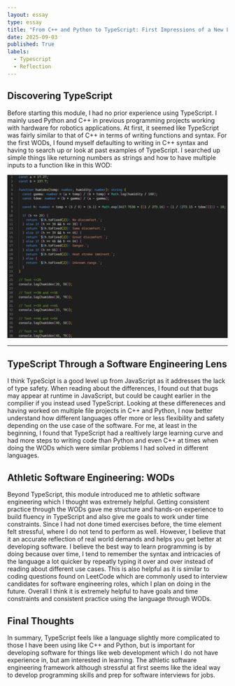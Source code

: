 ```yaml
---
layout: essay
type: essay
title: "From C++ and Python to TypeScript: First Impressions of a New Language"
date: 2025-09-03
published: True
labels:
  - Typescript
  - Reflection
---
```


## Discovering TypeScript
Before starting this module, I had no prior experience using TypeScript. I mainly used Python and C++ in previous programming projects working with hardware for robotics applications. At first, it seemed like TypeScript was fairly similar to that of C++ in terms of writing functions and syntax. For the first WODs, I found myself defaulting to writing in C++ syntax and having to search up or look at past examples of TypeScript. I searched up simple things like returning numbers as strings and how to have multiple inputs to a function like in this WOD:

<img width="750px" class="rounded float-start pe-4" src="../img/WOD1.png">

<div style="clear: both;"></div>

<hr>

## TypeScript Through a Software Engineering Lens
I think TypeScipt is a good level up from JavaScript as it addresses the lack of type safety. When reading about the differences, I found out that bugs may appear at runtime in JavaScript, but could be caught earlier in the compilier if you instead used TypeScript. Looking at these differeneces and having worked on multiple file projects in C++ and Python, I now better understand how different languages offer more or less flexibility and safety depending on the use case of the software. For me, at least in the beginning, I found that TypeScript had a realtively large learning curve and had more steps to writing code than Python and even C++ at times when doing the WODs which were similar problems I had solved in different languages. 

## Athletic Software Engineering: WODs
Beyond TypeScript, this module introduced me to athletic software engineering which I thought was extremely helpful. Getting consistent practice through the WODs gave me structure and hands-on experience to build fluency in TypeScript and also give me goals to work under time constraints. Since I had not done timed exercises before, the time element felt stressful, where I do not tend to perform as well. However, I believe that it an accurate reflection of real world demands and helps you get better at developing software. I believe the best way to learn programming is by doing because over time, I tend to remember the syntax and intricacies of the language a lot quicker by repeatly typing it over and over instead of reading about different use cases. This is also helpful as it is similar to coding questions found on LeetCode which are commonly used to interview candidates for software engineering roles, which I plan on doing in the future. Overall I think it is extremely helpful to have goals and time constraints and consistent practice using the language through WODs.

## Final Thoughts
In summary, TypeScript feels like a language slightly more complicated to those I have been using like C++ and Python, but is important for developing software for things like web development which I do not have experience in, but am interested in learning. The athletic software engineering framework although stressful at first seems like the ideal way to develop programming skills and prep for software interviews for jobs. 
